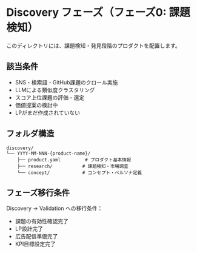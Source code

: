 # Discovery フェーズ（フェーズ0: 課題検知）

このディレクトリには、課題検知・発見段階のプロダクトを配置します。

## 該当条件
- SNS・検索語・GitHub課題のクロール実施
- LLMによる類似度クラスタリング
- スコア上位課題の評価・選定
- 価値提案の検討中
- LPがまだ作成されていない

## フォルダ構造
```
discovery/
└── YYYY-MM-NNN-{product-name}/
    ├── product.yaml         # プロダクト基本情報
    ├── research/           # 課題検知・市場調査
    └── concept/            # コンセプト・ペルソナ定義
```

## フェーズ移行条件
Discovery → Validation への移行条件：
- 課題の有効性確認完了
- LP設計完了
- 広告配信準備完了
- KPI目標設定完了